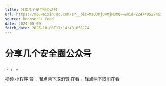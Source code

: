 ```yaml
---
title: 分享几个安全圈公众号
url: https://mp.weixin.qq.com/s?__biz=MzU3MjU4MjM3MQ==&mid=2247485274&idx=1&sn=2392971cfad0d24248c39f28e20c082c
source: Doonsec's feed
date: 2024-05-09
fetch_date: 2025-10-06T17:14:48.051274
---
```


# 分享几个安全圈公众号

：
，
。

视频
小程序
赞
，轻点两下取消赞
在看
，轻点两下取消在看